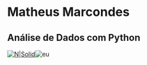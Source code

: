 # Matheus Marcondes

## Análise de Dados com Python

[![N|Solid](https://upload.wikimedia.org/wikipedia/commons/c/c3/Python-logo-notext.svg)](https://www.python.org/)![eu](https://user-images.githubusercontent.com/89675385/197609712-d4d4f34c-4815-4057-89d8-c2a68f6c5cf9.jpg)
